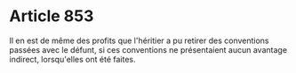 # Article 853

Il en est de même des profits que l'héritier a pu retirer des conventions passées avec le défunt, si ces conventions ne présentaient aucun avantage indirect, lorsqu'elles ont été faites.
